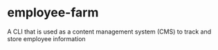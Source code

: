 # employee-farm
A CLI that is used as a content management system (CMS) to track and store employee information
